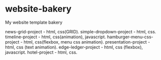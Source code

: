 # website-bakery
My website template bakery

news-grid-project - html, css(GRID).
simple-dropdown-project - html, css.
timeline-project - html, css(animation), javascript.
hamburger-menu-css-project - html, css(flexbox, menu css animation).
presentation-project - html, css (text animation).
edge-ledger-project - html, css (flexbox), javascript.
hotel-project - html, css.
